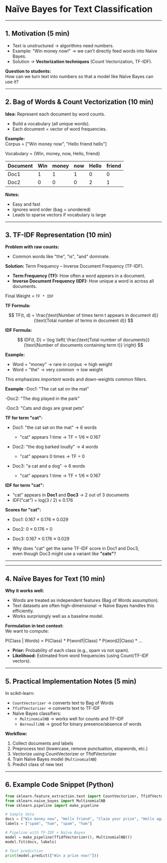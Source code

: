 # Naïve Bayes for Text Classification

---

## 1. Motivation (5 min)

- Text is unstructured → algorithms need numbers.  
- Example: "Win money now!" → we can’t directly feed words into Naïve Bayes.  
- Solution → **Vectorization techniques** (Count Vectorization, TF-IDF).  

**Question to students:**  
How can we turn text into numbers so that a model like Naïve Bayes can use it?

---

## 2. Bag of Words & Count Vectorization (10 min)

**Idea:** Represent each document by word counts.  
- Build a vocabulary (all unique words).  
- Each document = vector of word frequencies.  

**Example:**  
Corpus = ["Win money now", "Hello friend hello"]

Vocabulary = {Win, money, now, Hello, friend}

| Document | Win | money | now | Hello | friend |
|----------|-----|-------|-----|-------|--------|
| Doc1     | 1   | 1     | 1   | 0     | 0      |
| Doc2     | 0   | 0     | 0   | 2     | 1      |

**Notes:**  
- Easy and fast  
- Ignores word order (bag = unordered)  
- Leads to sparse vectors if vocabulary is large  

---

## 3. TF-IDF Representation (10 min)

**Problem with raw counts:**  
- Common words like "the", "is", "and" dominate.  

**Solution:** Term Frequency – Inverse Document Frequency (TF-IDF).  

- **Term Frequency (TF):** How often a word appears in a document.  
- **Inverse Document Frequency (IDF):** How unique a word is across all documents.  

Final Weight = `TF * IDF`  

**TF Formula:**

$$
TF(t, d) = \frac{\text{Number of times term t appears in document d}}{\text{Total number of terms in document d}}
$$

**IDF Formula:**

$$
IDF(t, D) = \log \left( \frac{\text{Total number of documents}}{\text{Number of documents containing term t}} \right)
$$


**Example:**  
- Word = "money" → rare in corpus → high weight  
- Word = "the" → very common → low weight  

This emphasizes *important* words and down-weights common fillers.

**Example**
  -Doc1: "The cat sat on the mat"
  
  -Doc2: "The dog played in the park"
  
  -Doc3: "Cats and dogs are great pets"

**TF for term "cat":**

- Doc1: "the cat sat on the mat" → 6 words  
  - "cat" appears 1 time → TF = 1/6 ≈ 0.167  

- Doc2: "the dog barked loudly" → 4 words  
  - "cat" appears 0 times → TF = 0  

- Doc3: "a cat and a dog" → 6 words  
  - "cat" appears 1 time → TF = 1/6 ≈ 0.167
 
    

**IDF for term "cat":**

- "cat" appears in **Doc1** and **Doc3** → 2 out of 3 documents  
- IDF("cat") = log(3 / 2) ≈ 0.176



**Scores for "cat":**

- Doc1: 0.167 × 0.176 ≈ 0.029  
- Doc2: 0 × 0.176 = 0  
- Doc3: 0.167 × 0.176 ≈ 0.029


- Why does "cat" get the same TF-IDF score in Doc1 and Doc3,  
  even though Doc3 might use a variant like **"cats"**?  
---

---

## 4. Naïve Bayes for Text (10 min)

**Why it works well:**  
- Words are treated as independent features (Bag of Words assumption).  
- Text datasets are often high-dimensional → Naïve Bayes handles this efficiently.  
- Works surprisingly well as a baseline model.

**Formulation in text context:**  
We want to compute:

P(Class | Words) ∝ P(Class) * P(word1|Class) * P(word2|Class) * ...


- **Prior:** Probability of each class (e.g., spam vs not spam).  
- **Likelihood:** Estimated from word frequencies (using Count/TF-IDF vectors).  

---

## 5. Practical Implementation Notes (5 min)

In scikit-learn:
- `CountVectorizer` → converts text to Bag of Words  
- `TfidfVectorizer` → converts text to TF-IDF  
- Naïve Bayes classifiers:  
  - `MultinomialNB` → works well for counts and TF-IDF  
  - `BernoulliNB` → good for binary presence/absence of words  

**Workflow:**
1. Collect documents and labels  
2. Preprocess text (lowercase, remove punctuation, stopwords, etc.)  
3. Vectorize using CountVectorizer or TfidfVectorizer  
4. Train Naïve Bayes model (`MultinomialNB`)  
5. Predict class of new text  

---

## 6. Example Code Snippet (Python)

```python
from sklearn.feature_extraction.text import CountVectorizer, TfidfVectorizer
from sklearn.naive_bayes import MultinomialNB
from sklearn.pipeline import make_pipeline

# Sample data
docs = ["Win money now", "Hello friend", "Claim your prize", "Hello again"]
labels = ["spam", "ham", "spam", "ham"]

# Pipeline with TF-IDF + Naïve Bayes
model = make_pipeline(TfidfVectorizer(), MultinomialNB())
model.fit(docs, labels)

# Test prediction
print(model.predict(["Win a prize now!"]))

